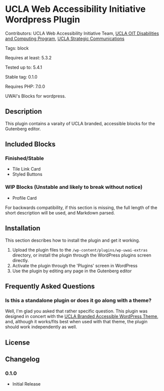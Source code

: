 # UCLA Web Accessibility Initiative Wordpress Plugin
Contributors:      UCLA Web Accessibility Initiative Team, [UCLA OIT Disabilities and Computing Program](https://dcp.ucla.edu/), [UCLA Strategic Communications](https://strategic-communications.ucla.edu/)

Tags:              block

Requires at least: 5.3.2

Tested up to:      5.4.1

Stable tag:        0.1.0

Requires PHP:      7.0.0

UWAI&#39;s Blocks for wordpress.

## Description

This plugin contains a varaity of UCLA branded, accessible blocks for the Gutenberg editor. 

## Included Blocks
### Finished/Stable
- Tile Link Card
- Styled Buttons
### WIP Blocks (Unstable and likely to break without notice)
- Profile Card

For backwards compatibility, if this section is missing, the full length of the short description will be used, and
Markdown parsed.

## Installation

This section describes how to install the plugin and get it working.

1. Upload the plugin files to the `/wp-content/plugins/wp-uwai-extras` directory, or install the plugin through the WordPress plugins screen directly.
1. Activate the plugin through the 'Plugins' screen in WordPress
1. Use the plugin by editing any page in the Gutenberg editor


## Frequently Asked Questions

### Is this a standalone plugin or does it go along with a theme?

Well, I'm glad you asked that rather specific question. This plugin was designed in concert with the [UCLA Branded Accessible WordPress Theme](https://bitbucket.org/uclaucomm/ucla-sc), and, although it works/fits best when used with that theme, the plugin should work independently as well.

## License

## Changelog

### 0.1.0
* Initial Release
